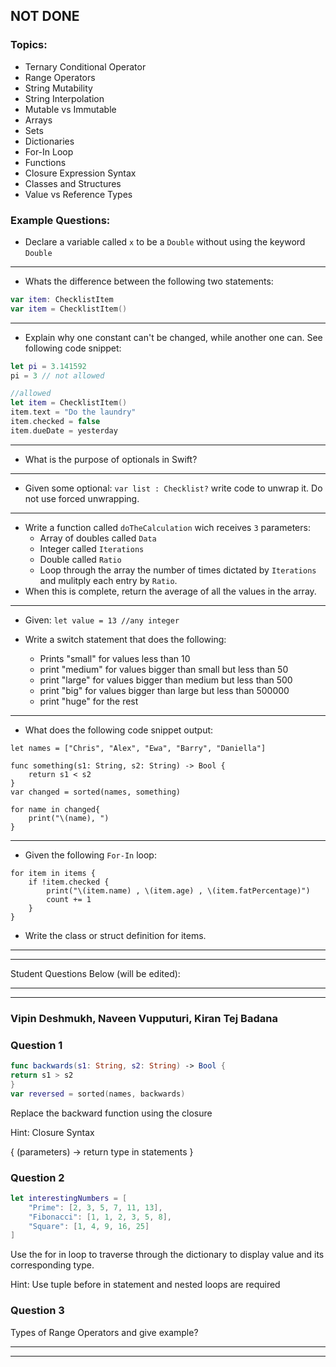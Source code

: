 ## NOT DONE

### Topics:
- Ternary Conditional Operator
- Range Operators
- String Mutability
- String Interpolation
- Mutable vs Immutable
- Arrays
- Sets
- Dictionaries
- For-In Loop
- Functions
- Closure Expression Syntax
- Classes and Structures
- Value vs Reference Types


### Example Questions:

- Declare a variable called `x` to be a `Double` without using the keyword `Double`

----

- Whats the difference between the following two statements:
```swift
var item: ChecklistItem
var item = ChecklistItem()
```

----


- Explain why one constant can't be changed, while another one can. See following code snippet:
```swift
let pi = 3.141592
pi = 3 // not allowed

//allowed
let item = ChecklistItem()
item.text = "Do the laundry"
item.checked = false
item.dueDate = yesterday
```

----

- What is the purpose of optionals in Swift?

----

- Given some optional: `var list : Checklist?` write code to unwrap it. Do not use forced unwrapping.

----

- Write a function called `doTheCalculation` wich receives `3` parameters:
    - Array of doubles called `Data` 
    - Integer called `Iterations` 
    - Double called `Ratio` 
    - Loop through the array the number of times dictated by `Iterations` and mulitply each entry by `Ratio`.
- When this is complete, return the average of all the values in the array.

----

- Given: `let value = 13 //any integer`

- Write a switch statement that does the following:
    - Prints "small" for values less than 10
    - print "medium" for values bigger than small but less than 50
    - print "large" for values bigger than medium but less than 500
    - print "big" for values bigger than large but less than 500000
    - print "huge" for the rest
    
----

- What does the following code snippet output:

```
let names = ["Chris", "Alex", "Ewa", "Barry", "Daniella"]

func something(s1: String, s2: String) -> Bool {
    return s1 < s2
}
var changed = sorted(names, something)

for name in changed{
    print("\(name), ")
}
```

---

- Given the following `For-In` loop:

```
for item in items {
    if !item.checked {
        print("\(item.name) , \(item.age) , \(item.fatPercentage)")
        count += 1
    }
}
```

- Write the class or struct definition for items.

-----
-----

Student Questions Below (will be edited):

-----
-----
### Vipin Deshmukh, Naveen Vupputuri, Kiran Tej Badana

### Question 1

``` swift
func backwards(s1: String, s2: String) -> Bool {
return s1 > s2
}
var reversed = sorted(names, backwards)
```

Replace the backward function using the closure

Hint: Closure Syntax

{ (parameters) -> return type in
    statements
}

### Question 2

``` swift
let interestingNumbers = [
    "Prime": [2, 3, 5, 7, 11, 13],
    "Fibonacci": [1, 1, 2, 3, 5, 8],
    "Square": [1, 4, 9, 16, 25]
]
```

Use the for in loop to traverse through the dictionary to display value and its corresponding type.

Hint: Use tuple before in statement and nested loops are required


### Question 3

Types of Range Operators and give example?

-----
-----
